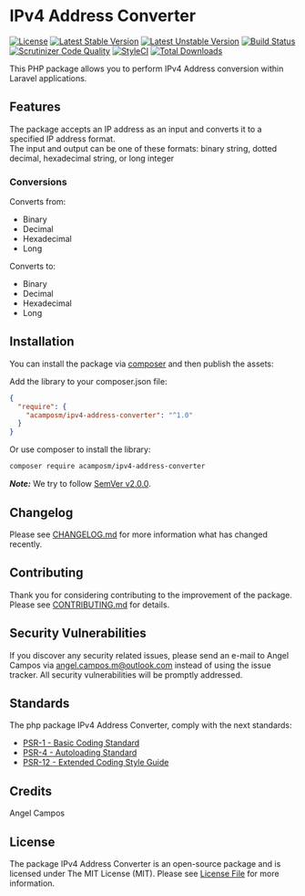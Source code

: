 # IPv4 Address Converter

[![License](https://poser.pugx.org/acamposm/ipv4-address-converter/license)](https://packagist.org/packages/acamposm/ipv4-address-converter)
[![Latest Stable Version](https://poser.pugx.org/acamposm/ipv4-address-converter/v/stable)](https://packagist.org/packages/acamposm/ipv4-address-converter)
[![Latest Unstable Version](https://poser.pugx.org/acamposm/ipv4-address-converter/v/unstable)](https://packagist.org/packages/acamposm/ipv4-address-converter)
[![Build Status](https://travis-ci.com/angelcamposm/ipv4-address-converter.svg?branch=master)](https://travis-ci.com/angelcamposm/ipv4-address-converter)
[![Scrutinizer Code Quality](https://scrutinizer-ci.com/g/angelcamposm/ipv4-address-converter/badges/quality-score.png?b=master)](https://scrutinizer-ci.com/g/angelcamposm/ipv4-address-converter/?branch=master)
[![StyleCI](https://github.styleci.io/repos/343186632/shield?style=flat&branch=master)](https://github.styleci.io/repos/255138468)
[![Total Downloads](https://poser.pugx.org/acamposm/ipv4-address-converter/downloads)](https://packagist.org/packages/acamposm/ipv4-address-converter)

This PHP package allows you to perform IPv4 Address conversion within Laravel applications.

## Features

The package accepts an IP address as an input and converts it to a specified IP address format.  
The input and output can be one of these formats: binary string, dotted decimal, hexadecimal string, or long integer

### Conversions

Converts from:

- Binary
- Decimal
- Hexadecimal
- Long

Converts to:

- Binary
- Decimal
- Hexadecimal
- Long

## Installation

You can install the package via [composer](https://getcomposer.org/) and then publish the assets:

Add the library to your composer.json file:

```json
{
  "require": {
    "acamposm/ipv4-address-converter": "^1.0"
  }
}
```

Or use composer to install the library:

```bash
composer require acamposm/ipv4-address-converter
```

***Note:*** We try to follow [SemVer v2.0.0](https://semver.org/).

## Changelog

Please see [CHANGELOG.md](https://github.com/angelcamposm/ipv4-address-converter/CHANGELOG.md) for more information what has changed recently.

## Contributing

Thank you for considering contributing to the improvement of the package. Please see [CONTRIBUTING.md](https://github.com/angelcamposm/ipv4-address-converter/CONTRIBUTING.md) for details.

## Security Vulnerabilities

If you discover any security related issues, please send an e-mail to Angel Campos via angel.campos.m@outlook.com instead of using the issue tracker. All security vulnerabilities will be promptly addressed.

## Standards

The php package IPv4 Address Converter, comply with the next standards:

- [PSR-1 - Basic Coding Standard](http://www.php-fig.org/psr/psr-1/)
- [PSR-4 - Autoloading Standard](http://www.php-fig.org/psr/psr-4/)
- [PSR-12 - Extended Coding Style Guide](hhttps://www.php-fig.org/psr/psr-12/)

## Credits

Angel Campos

## License

The package IPv4 Address Converter is an open-source package and is licensed under The MIT License (MIT). Please see [License File](https://github.com/angelcamposm/ipv4-address-converter/LICENSE.md) for more information.
